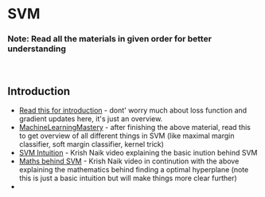 # SVM 

### Note: Read all the materials in given order for better understanding

<br>

## Introduction
- [Read this for introduction](https://towardsdatascience.com/support-vector-machine-introduction-to-machine-learning-algorithms-934a444fca47) - dont' worry much about loss function and gradient updates here, it's just an overview.
- [MachineLearningMastery](https://machinelearningmastery.com/support-vector-machines-for-machine-learning/) - after finishing the above material, read this to get overview of all different things in SVM (like maximal margin classifier, soft margin classifier, kernel trick)
- [SVM Intuition](https://www.youtube.com/watch?v=H9yACitf-KM) - Krish Naik video explaining the basic inution behind SVM
- [Maths behind SVM](https://www.youtube.com/watch?v=Js3GLb1xPhc) - Krish Naik video in continution with the above explaining the mathematics behind finding a optimal hyperplane (note this is just a basic intuition but will make things more clear further)
- 